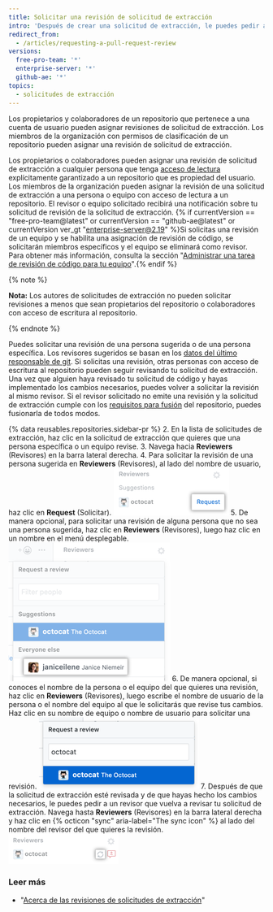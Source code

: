 ```yaml
---
title: Solicitar una revisión de solicitud de extracción
intro: 'Después de crear una solicitud de extracción, le puedes pedir a una persona específica que revise los cambios que propusiste. Si eres miembro de la organización, también puedes solicitarle a un equipo específico que revise tus cambios.'
redirect_from:
  - /articles/requesting-a-pull-request-review
versions:
  free-pro-team: '*'
  enterprise-server: '*'
  github-ae: '*'
topics:
  - solicitudes de extracción
---
```


Los propietarios y colaboradores de un repositorio que pertenece a una cuenta de usuario pueden asignar revisiones de solicitud de extracción. Los miembros de la organización con permisos de clasificación de un repositorio pueden asignar una revisión de solicitud de extracción.

Los propietarios o colaboradores pueden asignar una revisión de solicitud de extracción a cualquier persona que tenga [acceso de lectura](/articles/access-permissions-on-github) explícitamente garantizado a un repositorio que es propiedad del usuario. Los miembros de la organización pueden asignar la revisión de una solicitud de extracción a una persona o equipo con acceso de lectura a un repositorio. El revisor o equipo solicitado recibirá una notificación sobre tu solicitud de revisión de la solicitud de extracción. {% if currentVersion == "free-pro-team@latest" or currentVersion == "github-ae@latest" or currentVersion ver_gt "enterprise-server@2.19" %}Si solicitas una revisión de un equipo y se habilita una asignación de revisión de código, se solicitarán miembros específicos y el equipo se eliminará como revisor. Para obtener más información, consulta la sección "[Administrar una tarea de revisión de código para tu equipo](/organizations/organizing-members-into-teams/managing-code-review-assignment-for-your-team)".{% endif %}

{% note %}

**Nota:** Los autores de solicitudes de extracción no pueden solicitar revisiones a menos que sean propietarios del repositorio o colaboradores con acceso de escritura al repositorio.

{% endnote %}

Puedes solicitar una revisión de una persona sugerida o de una persona específica. Los revisores sugeridos se basan en los [datos del último responsable de git](/articles/tracking-changes-in-a-file/). Si solicitas una revisión, otras personas con acceso de escritura al repositorio pueden seguir revisando tu solicitud de extracción. Una vez que alguien haya revisado tu solicitud de código y hayas implementado los cambios necesarios, puedes volver a solicitar la revisión al mismo revisor. Si el revisor solicitado no emite una revisión y la solicitud de extracción cumple con los [requisitos para fusión](/articles/defining-the-mergeability-of-pull-requests) del repositorio, puedes fusionarla de todos modos.

{% data reusables.repositories.sidebar-pr %}
2. En la lista de solicitudes de extracción, haz clic en la solicitud de extracción que quieres que una persona específica o un equipo revise.
3. Navega hacia **Reviewers** (Revisores) en la barra lateral derecha.
4. Para solicitar la revisión de una persona sugerida en **Reviewers** (Revisores), al lado del nombre de usuario, haz clic en **Request** (Solicitar). ![Icono Reviewers request (Solicitud de revisores) en la barra lateral derecha](/assets/images/help/pull_requests/request-suggested-review.png)
5. De manera opcional, para solicitar una revisión de alguna persona que no sea una persona sugerida, haz clic en **Reviewers** (Revisores), luego haz clic en un nombre en el menú desplegable. ![Icono Reviewers gear (Parámetro de revisores) en la barra lateral derecha](/assets/images/help/pull_requests/request-a-review-not-suggested.png)
6. De manera opcional, si conoces el nombre de la persona o el equipo del que quieres una revisión, haz clic en **Reviewers** (Revisores), luego escribe el nombre de usuario de la persona o el nombre del equipo al que le solicitarás que revise tus cambios. Haz clic en su nombre de equipo o nombre de usuario para solicitar una revisión. ![Campo para ingresar el nombre de usuario de un revisor y desplegable con el nombre del revisor](/assets/images/help/pull_requests/choose-pull-request-reviewer.png)
7. Después de que la solicitud de extracción esté revisada y de que hayas hecho los cambios necesarios, le puedes pedir a un revisor que vuelva a revisar tu solicitud de extracción. Navega hasta **Reviewers** (Revisores) en la barra lateral derecha y haz clic en {% octicon "sync" aria-label="The sync icon" %} al lado del nombre del revisor del que quieres la revisión. ![Icono Re-review sync (Sincronización de volver a revisar) en la barra lateral derecha](/assets/images/help/pull_requests/request-re-review.png)

### Leer más

- "[Acerca de las revisiones de solicitudes de extracción](/articles/about-pull-request-reviews)"
